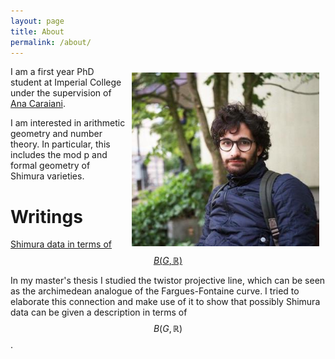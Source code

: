 ```yaml
---
layout: page
title: About
permalink: /about/
---
```


<img style="float: right; padding: 10px" width="300" src="/assests/Pic.jpg">


I am a first year PhD student at Imperial College under the supervision of [Ana Caraiani](https://wwwf.imperial.ac.uk/~acaraian/). 

I am interested in arithmetic geometry and number theory. In particular, this includes the mod p and formal geometry of Shimura varieties. 


# Writings

 [Shimura data in terms of $$B(G,\mathbb{R})$$](/assests/ShimuraData.pdf)

 In my master's thesis I studied the twistor projective line, which can be seen as the archimedean analogue of the Fargues-Fontaine curve. I tried to elaborate this connection and make use of it to show that possibly Shimura data can be given a description in terms of $$B(G,\mathbb{R})$$. 
